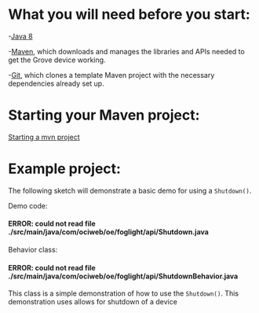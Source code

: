 # What you will need before you start:
-[Java 8](https://docs.oracle.com/javase/8/docs/technotes/guides/install/install_overview.html) 

-[Maven](https://maven.apache.org/install.html), which downloads and manages the libraries and APIs needed to get the Grove device working.

-[Git](https://git-scm.com/), which clones a template Maven project with the necessary dependencies already set up.

# Starting your Maven project: 
[Starting a mvn project](https://github.com/oci-pronghorn/FogLighter/blob/master/README.md)

# Example project:

The following sketch will demonstrate a basic demo for using a ```Shutdown()```.

Demo code:

#### ERROR:  could not read file ./src/main/java/com/ociweb/oe/foglight/api/Shutdown.java

Behavior class:

#### ERROR:  could not read file ./src/main/java/com/ociweb/oe/foglight/api/ShutdownBehavior.java

This class is a simple demonstration of how to use the ```Shutdown()```. This demonstration uses allows for shutdown of a device
